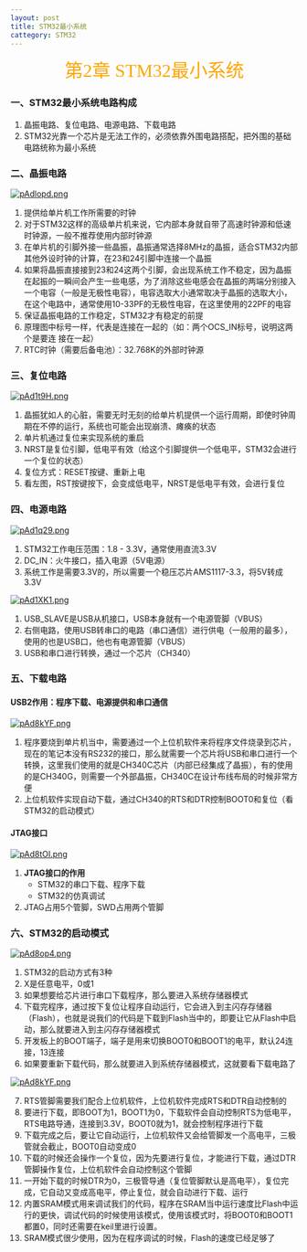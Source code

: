 ```yaml
---
layout: post
title: STM32最小系统
cattegory: STM32
---
```



<center><font face = "仿宋" size = 6 color = orange>第2章 STM32最小系统</font></center>

### 一、STM32最小系统电路构成
1. 晶振电路、复位电路、电源电路、下载电路
2. STM32光靠一个芯片是无法工作的，必须依靠外围电路搭配，把外围的基础电路统称为最小系统

### 二、晶振电路

[![pAdlopd.png](https://s21.ax1x.com/2024/10/22/pAdlopd.png)](https://imgse.com/i/pAdlopd)

1. 提供给单片机工作所需要的时钟
2. 对于STM32这样的高级单片机来说，它内部本身就自带了高速时钟源和低速时钟源，一般不推荐使用内部时钟源
3. 在单片机的引脚外接一些晶振，晶振通常选择8MHz的晶振，适合STM32内部其他外设时钟的计算，在23和24引脚中连接一个晶振
4. 如果将晶振直接接到23和24这两个引脚，会出现系统工作不稳定，因为晶振在起振的一瞬间会产生一些电感，为了消除这些电感会在晶振的两端分别接入一个电容（一般是无极性电容），电容选取大小通常取决于晶振的选取大小，在这个电路中，通常使用10-33PF的无极性电容，在这里使用的22PF的电容
5. 保证晶振电路的工作稳定，STM32才有稳定的前提
6. 原理图中标号一样，代表是连接在一起的（如：两个OCS_IN标号，说明这两个是要连
接在一起）
7. RTC时钟（需要后备电池）：32.768K的外部时钟源

### 三、复位电路

[![pAd1t9H.png](https://s21.ax1x.com/2024/10/22/pAd1t9H.png)](https://imgse.com/i/pAd1t9H)

1. 晶振犹如人的心脏，需要无时无刻的给单片机提供一个运行周期，即使时钟周期在不停的运行，系统也可能会出现崩溃、瘫痪的状态
2. 单片机通过复位来实现系统的重启
3. NRST是复位引脚，低电平有效（给这个引脚提供一个低电平，STM32会进行一个复位的状态）
4. 复位方式：RESET按键、重新上电
5. 看左图，RST按键按下，会变成低电平，NRST是低电平有效，会进行复位

### 四、电源电路

[![pAd1q29.png](https://s21.ax1x.com/2024/10/22/pAd1q29.png)](https://imgse.com/i/pAd1q29)

1. STM32工作电压范围：1.8 - 3.3V，通常使用直流3.3V
2. DC_IN：火牛接口，插入电源（5V电源）
3. 系统工作是需要3.3V的，所以需要一个稳压芯片AMS1117-3.3，将5V转成3.3V

[![pAd1XK1.png](https://s21.ax1x.com/2024/10/22/pAd1XK1.png)](https://imgse.com/i/pAd1XK1)

1. USB_SLAVE是USB从机接口，USB本身就有一个电源管脚（VBUS）
2. 右侧电路，使用USB转串口的电路（串口通信）进行供电（一般用的最多），使用的也是USB口，他也有电源管脚（VBUS）
3. USB和串口进行转换，通过一个芯片（CH340）
  
### 五、下载电路
#### USB2作用：程序下载、电源提供和串口通信
[![pAd8kYF.png](https://s21.ax1x.com/2024/10/22/pAd8kYF.png)](https://imgse.com/i/pAd8kYF)
1. 程序要烧到单片机当中，需要通过一个上位机软件来将程序文件烧录到芯片，现在的笔记本没有RS232的接口，那么就需要一个芯片将USB和串口进行一个转换，这里我们使用的就是CH340C芯片（内部已经集成了晶振），有的使用的是CH340G，则需要一个外部晶振，CH340C在设计布线布局的时候非常方便
2. 上位机软件实现自动下载，通过CH340的RTS和DTR控制BOOT0和复位（看STM32的启动模式）

#### JTAG接口
[![pAd8tOI.png](https://s21.ax1x.com/2024/10/22/pAd8tOI.png)](https://imgse.com/i/pAd8tOI)
1. **JTAG接口的作用**
   - STM32的串口下载、程序下载
   - STM32的仿真调试
2. JTAG占用5个管脚，SWD占用两个管脚

### 六、STM32的启动模式
[![pAd8op4.png](https://s21.ax1x.com/2024/10/22/pAd8op4.png)](https://imgse.com/i/pAd8op4)
1. STM32的启动方式有3种
2. X是任意电平，0或1
3. 如果想要给芯片进行串口下载程序，那么要进入系统存储器模式
4. 下载完程序，通过按下复位让程序自动运行，它会进入到主闪存存储器（Flash），也就是说我们的代码是下载到Flash当中的，即要让它从Flash中启动，那么就要进入到主闪存存储器模式
5. 开发板上的BOOT端子，端子是用来切换BOOT0和BOOT1的电平，默认24连接，13连接
6. 如果要重新下载代码，那么就要进入到系统存储器模式，这就要看下载电路了

[![pAd8kYF.png](https://s21.ax1x.com/2024/10/22/pAd8kYF.png)](https://imgse.com/i/pAd8kYF)

7. RTS管脚需要我们配合上位机软件，上位机软件完成RTS和DTR自动控制的
8. 要进行下载，即BOOT为1，BOOT1为0，下载软件会自动控制RTS为低电平，RTS电路导通，连接到3.3V，BOOT0就为1，就会控制程序进行下载
9. 下载完成之后，要让它自动运行，上位机软件又会给管脚发一个高电平，三极管就会截止，BOOT0自动变成0
10. 下载的时候还会操作一个复位，因为先要进行复位，才能进行下载，通过DTR管脚操作复位，上位机软件会自动控制这个管脚
11. 一开始下载的时候DTR为0，三极管导通（复位管脚默认是高电平），复位完成，它自动又变成高电平，停止复位，就会自动进行下载、运行
12. 内置SRAM模式用来调试我们的代码，程序在SRAM当中运行速度比Flash中运行的更快，调试代码的时候使用该模式，使用该模式时，将BOOT0和BOOT1都置0，同时还需要在keil里进行设置。
13. SRAM模式很少使用，因为在程序调试的时候，Flash的速度已经足够了